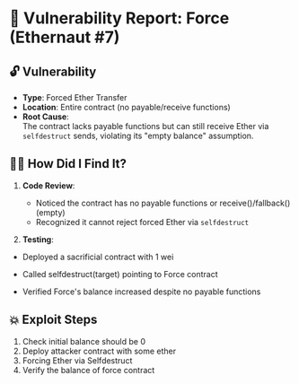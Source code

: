 # 🎯 Vulnerability Report: Force (Ethernaut #7)

## 🔓 Vulnerability
- **Type**: Forced Ether Transfer
- **Location**: Entire contract (no payable/receive functions)
- **Root Cause**:  
  The contract lacks payable functions but can still receive Ether via `selfdestruct` sends, violating its "empty balance" assumption.

 

## 🕵️‍♂️ How Did I Find It?  
1. **Code Review**:  
   - Noticed the contract has no payable functions or receive()/fallback() (empty)
   - Recognized it cannot reject forced Ether via `selfdestruct`

2. **Testing**:  
 - Deployed a sacrificial contract with 1 wei

 - Called selfdestruct(target) pointing to Force contract

 - Verified Force's balance increased despite no payable functions

## 💥 Exploit Steps  
1.  Check initial balance should  be 0
2. Deploy attacker contract with some ether 
3. Forcing Ether via Selfdestruct
4. Verify the balance of force contract            

